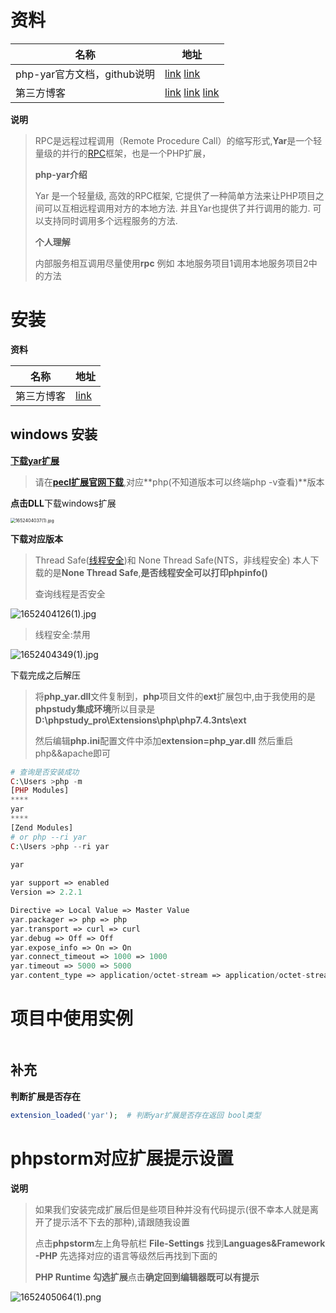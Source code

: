 # 资料

| 名称                        | 地址                                                         |
| --------------------------- | ------------------------------------------------------------ |
| php-yar官方文档，github说明 | [link](https://www.php.net/manual/zh/book.yar.php) [link](https://github.com/laruence/yar) |
| 第三方博客                  | [link](https://www.laruence.com/2012/09/15/2779.html)  [link](https://blog.csdn.net/gaitiangai/article/details/105821340) [link](https://www.kancloud.cn/a173512/php_note/1690781) |

**说明**

> RPC是远程过程调用（Remote Procedure Call）的缩写形式,**Yar**是一个轻量级的并行的[RPC](https://baike.baidu.com/item/%E8%BF%9C%E7%A8%8B%E8%BF%87%E7%A8%8B%E8%B0%83%E7%94%A8/7854346?fromtitle=RPC&fromid=609861&fr=aladdin)框架，也是一个PHP扩展，
>
> **php-yar介绍**
>
> Yar 是一个轻量级, 高效的RPC框架, 它提供了一种简单方法来让PHP项目之间可以互相远程调用对方的本地方法. 并且Yar也提供了并行调用的能力. 可以支持同时调用多个远程服务的方法.
>
> **个人理解**
>
> 内部服务相互调用尽量使用**rpc** 例如 本地服务项目1调用本地服务项目2中的方法

# 安装

**资料**

| 名称       | 地址                                                         |
| ---------- | ------------------------------------------------------------ |
| 第三方博客 | [link](https://www.cxyzjd.com/article/qq_40848163/109119518) |



## windows 安装

[**下载yar扩展**](https://pecl.php.net/package/yar)

> 请在[**pecl扩展官网下载**](https://pecl.php.net/package/yar),对应**php(不知道版本可以终端php -v查看)**版本

  **点击DLL**下载windows扩展

<img src="https://s2.loli.net/2022/05/13/cBW3qCeNXJitwsS.png" alt="1652404037(1).jpg" style="zoom:50%;" />

**下载对应版本**

>  Thread Safe([线程安全](https://so.csdn.net/so/search?q=线程安全&spm=1001.2101.3001.7020))和 None Thread Safe(NTS，非线程安全)  本人下载的是**None Thread Safe**,**是否线程安全可以打印phpinfo()**
>
> 查询线程是否安全

![1652404126(1).jpg](https://s2.loli.net/2022/05/13/T1nKjFztwLaS8Gy.png)

> 线程安全:禁用

![1652404349(1).jpg](https://s2.loli.net/2022/05/13/dXYoGuwZnV42CSt.png)

下载完成之后解压

> 将**php_yar.dll**文件复制到，**php**项目文件的**ext**扩展包中,由于我使用的是**phpstudy集成环境**所以目录是**D:\phpstudy_pro\Extensions\php\php7.4.3nts\ext**
>
> 然后编辑**php.ini**配置文件中添加**extension=php_yar.dll** 然后重启php&&apache即可

```php
# 查询是否安装成功
C:\Users >php -m
[PHP Modules]
****
yar
****
[Zend Modules]
# or php --ri yar
C:\Users >php --ri yar

yar
    
yar support => enabled
Version => 2.2.1

Directive => Local Value => Master Value
yar.packager => php => php
yar.transport => curl => curl
yar.debug => Off => Off
yar.expose_info => On => On
yar.connect_timeout => 1000 => 1000
yar.timeout => 5000 => 5000
yar.content_type => application/octet-stream => application/octet-stream    
```

# 项目中使用实例

```php

```

## 补充

**判断扩展是否存在**

```php
extension_loaded('yar');  # 判断yar扩展是否存在返回 bool类型
```



# phpstorm对应扩展提示设置

**说明**

> 如果我们安装完成扩展后但是些项目种并没有代码提示(很不幸本人就是离开了提示活不下去的那种),请跟随我设置
>
> 点击**phpstorm**左上角导航栏 **File-Settings** 找到**Languages&Framework -PHP** 先选择对应的语言等级然后再找到下面的
>
> **PHP Runtime 勾选扩展**点击**确定回到编辑器既可以有提示**

![1652405064(1).png](https://s2.loli.net/2022/05/13/3CanPeRZ7sbpvhY.png)